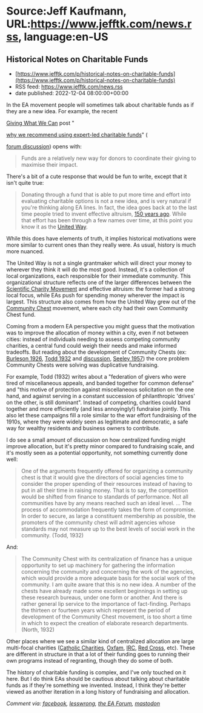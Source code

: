 # Source:Jeff Kaufmann, URL:https://www.jefftk.com/news.rss, language:en-US

## Historical Notes on Charitable Funds
 - [https://www.jefftk.com/p/historical-notes-on-charitable-funds](https://www.jefftk.com/p/historical-notes-on-charitable-funds)
 - RSS feed: https://www.jefftk.com/news.rss
 - date published: 2022-12-04 08:00:00+00:00

<p><span>

In the EA movement people will sometimes talk about charitable funds
as if they are a new idea.  For example, the recent </span>

<a href="https://www.givingwhatwecan.org/">Giving What We Can</a> post
"

<a href="https://www.givingwhatwecan.org/why-we-recommend-funds">why
we recommend using expert-led charitable funds</a>" (

<a href="https://forum.effectivealtruism.org/posts/wHyvkwpwCA4nm46rp/why-giving-what-we-can-recommends-using-expert-led">forum
discussion</a>) opens with:



<p>

</p>

<blockquote>
Funds are a relatively new way for donors to coordinate their giving
to maximise their impact.
</blockquote>



<p>

There's a bit of a cute response that would be fun to write, except
that it isn't quite true:

</p>

<p>

</p>

<blockquote>

Donating through a fund that is able to put more time and effort into
evaluating charitable options is not a new idea, and is very natural
if you're thinking along EA lines. In fact, the idea goes back at
to the last time people tried to invent effective altruism, <a href="https://www.jefftk.com/p/scientific-charity-movement">150 years ago</a>. While that
effort has been through a few names over time, at this point you know
it as the <a href="https://en.wikipedia.org/wiki/United_Way">United
Way</a>.

</blockquote>



<p>

While this does have elements of truth, it implies historical
motivations were more similar to current ones than they really were.
As usual, history is much more nuanced.

</p>

<p>

The United Way is not a single grantmaker which will direct your money
to wherever they think it will do the most good.  Instead, it's a
collection of local organizations, each responsible for their
immediate community.  This organizational structure reflects one of
the larger differences between the <a href="https://www.jefftk.com/p/scientific-charity-movement">Scientific Charity Movement</a>
and effective altruism: the former had a strong local focus, while EAs
push for spending money wherever the impact is largest.  This
structure also comes from how the United Way grew out of the <a href="https://en.wikipedia.org/wiki/Community_Chest_(organization)">Community
Chest</a> movement, where each city had their own Community Chest fund.

</p>

<p>

Coming from a modern EA perspective you might guess that the
motivation was to improve the allocation of money within a city, even
if not between cities: instead of individuals needing to assess
competing community charities, a central fund could weigh their needs
and make informed tradeoffs.  But reading about the development of
Community Chests (ex: <a href="https://www.jstor.org/stable/3004812">Burleson 1926</a>, <a href="https://www.jstor.org/stable/2569895">Todd 1932</a> and <a href="https://www.jstor.org/stable/2569896">discussion</a>, <a href="https://www.google.com/books/edition/_/7pyFuWNyuyQC">Seeley
1957</a>) the core problem Community Chests were solving was
duplicative fundraising.

</p>

<p>

For example, Todd (1932) writes about a "federation of givers who were
tired of miscellaneous appeals, and banded together for common
defense" and "this motive of protection against miscellaneous
solicitation on the one hand, and against serving in a constant
succession of philanthropic 'drives' on the other, is still dominant".
Instead of competing, charities could band together and more
efficiently (and less annoyingly!) fundraise jointly.  This also let
these campaigns fill a role similar to the war effort fundraising of
the 1910s, where they were widely seen as legitimate and democratic, a
safe way for wealthy residents and business owners to contribute.

</p>

<p>

I do see a small amount of discussion on how centralized funding might
improve allocation, but it's pretty minor compared to fundraising
scale, and it's mostly seen as a potential opportunity, not something
currently done well:

</p>

<p>

</p>

<blockquote>

One of the arguments frequently offered for organizing a community
chest is that it would give the directors of social agencies time to
consider the proper spending of their resources instead of having to
put in all their time in raising money. That is to say, the
competition would be shifted from finance to standards of performance.
Not all communities have by any means reached such an ideal
level. ... The process of accommodation frequently takes the form of
compromise.  In order to secure, as large a constituent membership as
possible, the promoters of the community chest will admit agencies
whose standards may not measure up to the best levels of social work
in the community. (Todd, 1932)

</blockquote>



<p>

And:

</p>

<p>

</p>

<blockquote>

The Community Chest with its centralization of finance has a unique
opportunity to set up machinery for gathering the information
concerning the community and concerning the work of the agencies,
which would provide a more adequate basis for the social work of the
community.  I am quite aware that this is no new idea. A number of the
chests have already made some excellent beginnings in setting up these
research bureaus, under one form or another. And there is rather
general lip service to the importance of fact-finding. Perhaps the
thirteen or fourteen years which represent the period of development
of the Community Chest movement, is too short a time in which to
expect the creation of elaborate research departments. (North, 1932)

</blockquote>



<p>

Other places where we see a similar kind of centralized allocation are
large multi-focal charities (<a href="https://en.wikipedia.org/wiki/Catholic_Charities_USA">Catholic
Charities</a>, <a href="https://en.wikipedia.org/wiki/Oxfam">Oxfam</a>, <a href="https://en.wikipedia.org/wiki/International_Rescue_Committee">IRC</a>,
<a href="https://en.wikipedia.org/wiki/American_Red_Cross">Red
Cross</a>, etc).  These are different in structure in that a lot of
their funding goes to running their own programs instead of
regranting, though they do some of both.

</p>

<p>

The history of charitable funding is complex, and I've only touched on
it here.  But I do think EAs should be cautious about talking about
charitable funds as if they're something we invented.  Instead, I
think they're better viewed as another iteration in a long history of
fundraising and allocation.

  </p>

<p><i>Comment via: <a href="https://www.facebook.com/jefftk/posts/pfbid02JUdzorMzK7g1dXMQQ9azsJMCyqGCGESRuTHPkgyQaNmuVWnr1ADqbRYVvQo6LaZDl">facebook</a>, <a href="https://lesswrong.com/posts/J2vBCAiDcfNe4vyX3">lesswrong</a>, <a href="https://forum.effectivealtruism.org/posts/9Axdtzusq9wSKixEZ">the EA Forum</a>, <a href="https://mastodon.mit.edu/@jefftk/109457991954861854">mastodon</a></i></p>

